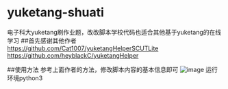 # yuketang-shuati
电子科大yuketang刷作业题，改改脚本学校代码也适合其他基于yuketang的在线学习
##首先感谢其他作者
https://github.com/Cat1007/yuketangHelperSCUTLite
https://github.com/heyblackC/yuketangHelper

##使用方法
参考上面作者的方法，修改脚本内容的基本信息即可
![image](https://user-images.githubusercontent.com/102640365/160744963-81749688-7655-432f-a9bb-58feaac3fac7.png)
运行环境python3
